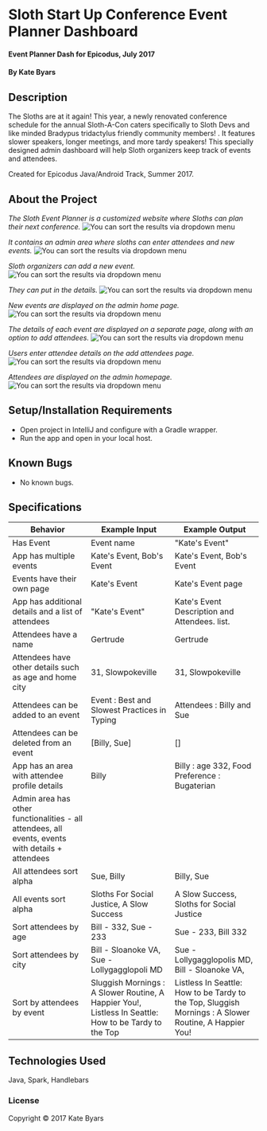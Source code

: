 

# Sloth Start Up Conference Event Planner Dashboard

#### Event Planner Dash for Epicodus, July 2017

#### By Kate Byars

## Description
The Sloths are at it again! This year, a newly renovated conference schedule for the annual Sloth-A-Con caters specifically to Sloth Devs and like minded Bradypus tridactylus friendly community members! . It features slower speakers, longer meetings, and more tardy speakers!
This specially designed admin dashboard will help Sloth organizers keep track of events and attendees.

Created for Epicodus Java/Android Track, Summer 2017.

## About the Project
_The Sloth Event Planner is a customized website where Sloths can plan their next conference._
![You can sort the results via dropdown menu](resources/gitimages/1.png)

_It contains an admin area where sloths can enter attendees and new events._
![You can sort the results via dropdown menu](resources/gitimages/2.png)

_Sloth organizers can add a new event._
![You can sort the results via dropdown menu](resources/gitimages/3.png)

_They can put in the details._
![You can sort the results via dropdown menu](resources/gitimages/4.png)

_New events are displayed on the admin home page._
![You can sort the results via dropdown menu](resources/gitimages/5.png)

_The details of each event are displayed on a separate page, along with an option to add attendees._
![You can sort the results via dropdown menu](resources/gitimages/6.png)

_Users enter attendee details on the add attendees page._
![You can sort the results via dropdown menu](resources/gitimages/7.png)

_Attendees are displayed on the admin homepage._
![You can sort the results via dropdown menu](resources/gitimages/8.png)
## Setup/Installation Requirements

* Open project in IntelliJ and configure with a Gradle wrapper.
* Run the app and open in your local host.

## Known Bugs

* No known bugs.

## Specifications

| Behavior      | Example Input         | Example Output        |
| ------------- | ------------- | ------------- |
| Has Event | Event name  |  "Kate's Event"  |
| App has multiple events | Kate's Event, Bob's Event   | Kate's Event, Bob's Event  |
| Events have their own page | Kate's Event  | Kate's Event page |
| App has additional details and a list of attendees | "Kate's Event"  |  Kate's Event Description and Attendees. list.  |
|Attendees have a name| Gertrude| Gertrude|
|Attendees have other details such as age and home city| 31, Slowpokeville| 31, Slowpokeville|
|Attendees can be added to an event|Event : Best and Slowest Practices in Typing | Attendees : Billy and Sue|
|Attendees can be deleted from an event|[Billy, Sue] |[]|
|App has an area with attendee profile details|Billy |Billy : age 332, Food Preference : Bugaterian|
|Admin area has other functionalities - all attendees, all events, events with details + attendees |||
|All attendees sort alpha|Sue, Billy    | Billy, Sue|
|All events sort alpha|Sloths For Social Justice, A Slow Success|A Slow Success, Sloths for Social Justice|
|Sort attendees by age|Bill - 332, Sue - 233| Sue - 233, Bill 332|
|Sort attendees by city|Bill - Sloanoke VA,  Sue - Lollygagglopoli MD|Sue - Lollygagglopolis MD, Bill - Sloanoke VA,|
|Sort by attendees by event|Sluggish Mornings : A Slower Routine, A Happier You!, Listless In Seattle: How to be Tardy to the Top|Listless In Seattle: How to be Tardy to the Top, Sluggish Mornings : A Slower Routine, A Happier You!|

## Technologies Used

Java, Spark, Handlebars

### License

Copyright &copy; 2017 Kate Byars
